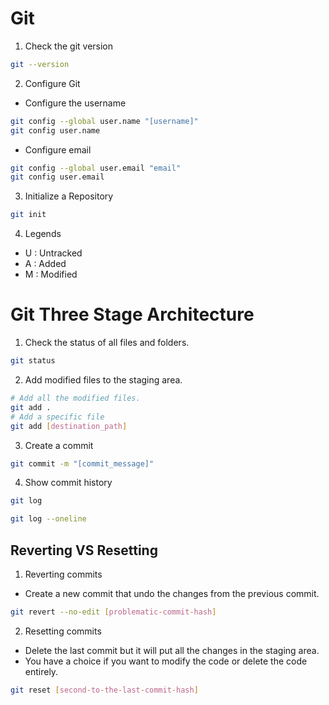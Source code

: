 # Git

1. Check the git version

```bash
git --version
```

2. Configure Git

- Configure the username

```bash
git config --global user.name "[username]"
git config user.name
```

- Configure email

```bash
git config --global user.email "email"
git config user.email
```

3. Initialize a Repository

```bash
git init
```

4. Legends

- U : Untracked
- A : Added
- M : Modified

# Git Three Stage Architecture

1. Check the status of all files and folders.

```bash
git status
```

2. Add modified files to the staging area.

```bash
# Add all the modified files.
git add .
# Add a specific file
git add [destination_path]
```

3. Create a commit

```bash
git commit -m "[commit_message]"
```

4. Show commit history

```bash
git log
```

```bash
git log --oneline
```

## Reverting VS Resetting
1. Reverting commits
- Create a new commit that undo the changes from the previous commit.
```bash
git revert --no-edit [problematic-commit-hash]
```

2. Resetting commits
- Delete the last commit but it will put all the changes in the staging area.
- You have a choice if you want to modify the code or delete the code entirely.
```bash
git reset [second-to-the-last-commit-hash]
```
